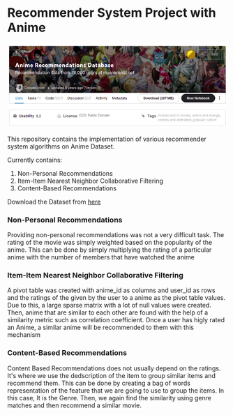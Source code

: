 # Recommender System Project with Anime

![Anime-Recommender-Thumbnail](static/thumbnail.png)

This repository contains the implementation of various recommender system algorithms on Anime Dataset.

Currently contains:

1. Non-Personal Recommendations
2. Item-Item Nearest Neighbor Collaborative Filtering
3. Content-Based Recommendations

Download the Dataset from [here](https://www.kaggle.com/CooperUnion/anime-recommendations-database)


### Non-Personal Recommendations

Providing non-personal recommendations was not a very difficult task. The rating of the movie was simply weighted based on the popularity of the anime. This can be done by simply multiplying the rating of a particular anime with the number of members that have watched the anime


### Item-Item Nearest Neighbor Collaborative Filtering

A pivot table was created with anime_id as columns and user_id as rows and the ratings of the given by the user to a anime as the pivot table values. Due to this, a large sparse matrix with a lot of null values were created. Then, anime that are similar to each other are found with the help of a similarity metric such as correlation coefficient. Once a user has higly rated an Anime, a similar anime will be recommended to them with this mechanism


### Content-Based Recommendations

Content Based Recommendations does not usually depend on the ratings. It's where we use the dedscription of the item to group similar items and recommend them. This can be done by creating a bag of words representation of the feature that we are going to use to group the items. In this case, It is the Genre. Then, we again find the similarity using genre matches and then recommend a similar movie.